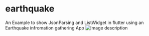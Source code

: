 # earthquake

An Example to show JsonParsing and ListWidget in flutter using an Earthquake infromation gathering App
![Image description](link-to-image)

